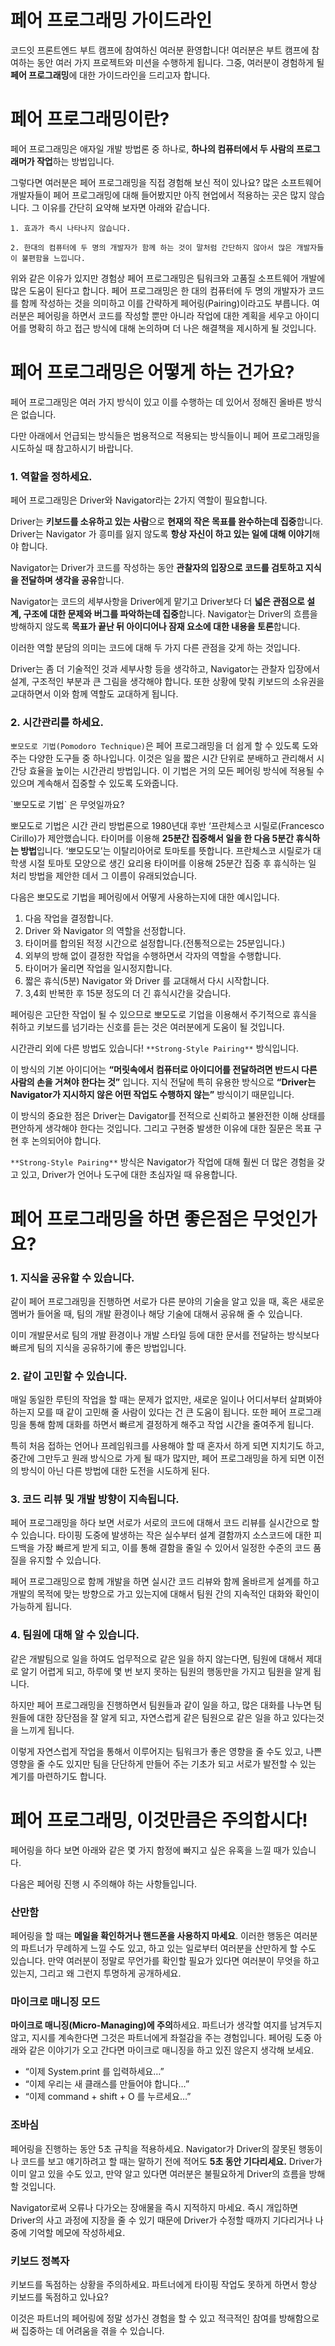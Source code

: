 # 페어 프로그래밍 가이드라인

코드잇 프론트엔드 부트 캠프에 참여하신 여러분 환영합니다! 여러분은 부트 캠프에 참여하는 동안 여러 가지 프로젝트와 미션을 수행하게 됩니다. 그중, 여러분이 경험하게 될 **페어 프로그래밍**에 대한 가이드라인을 드리고자 합니다.

# 페어 프로그래밍이란?

페어 프로그래밍은 애자일 개발 방법론 중 하나로, **하나의 컴퓨터에서 두 사람의 프로그래머가 작업**하는 방법입니다. 

그렇다면 여러분은 페어 프로그래밍을 직접 경험해 보신 적이 있나요? 많은 소프트웨어 개발자들이 페어 프로그래밍에 대해 들어봤지만 아직 현업에서 적용하는 곳은 많지 않습니다. 그 이유를 간단히 요약해 보자면 아래와 같습니다.

  `1. 효과가 즉시 나타나지 않습니다.`
  
  
  `2. 한대의 컴퓨터에 두 명의 개발자가 함께 하는 것이 말처럼 간단하지 않아서 많은 개발자들이 불편함을 느낍니다.`

위와 같은 이유가 있지만 경험상 페어 프로그래밍은 팀워크와 고품질 소프트웨어 개발에 많은 도움이 된다고 합니다. 페어 프로그래밍은 한 대의 컴퓨터에 두 명의 개발자가 코드를 함께 작성하는 것을 의미하고 이를 간략하게 페어링(Pairing)이라고도 부릅니다. 여러분은 페어링을 하면서 코드를 작성할 뿐만 아니라 작업에 대한 계획을 세우고 아이디어를 명확히 하고 접근 방식에 대해 논의하며 더 나은 해결책을 제시하게 될 것입니다. 

# 페어 프로그래밍은 어떻게 하는 건가요?

페어 프로그래밍은 여러 가지 방식이 있고 이를 수행하는 데 있어서 정해진 올바른 방식은 없습니다.

다만 아래에서 언급되는 방식들은 범용적으로 적용되는 방식들이니 페어 프로그래밍을 시도하실 때 참고하시기 바랍니다.

### 1. 역할을 정하세요.

페어 프로그래밍은 Driver와 Navigator라는 2가지 역할이 필요합니다.

Driver는 **키보드를 소유하고 있는 사람**으로 **현재의 작은 목표를 완수하는데 집중**합니다. Driver는 Navigator 가 흥미를 잃지 않도록 **항상 자신이 하고 있는 일에 대해 이야기**해야 합니다.

Navigator는 Driver가 코드를 작성하는 동안 **관찰자의 입장으로 코드를 검토하고 지식을 전달하며 생각을 공유**합니다. 

Navigator는 코드의 세부사항을 Driver에게 맡기고 Driver보다 더 **넓은 관점으로 설계, 구조에 대한 문제와 버그를 파악하는데 집중**합니다. Navigator는 Driver의 흐름을 방해하지 않도록 **목표가 끝난 뒤 아이디어나 잠재 요소에 대한 내용을 토론**합니다.

이러한 역할 분담의 의미는 코드에 대해 두 가지 다른 관점을 갖게 하는 것입니다.

Driver는 좀 더 기술적인 것과 세부사항 등을 생각하고, Navigator는 관찰자 입장에서 설계, 구조적인 부분과 큰 그림을 생각해야 합니다. 또한 상황에 맞춰 키보드의 소유권을 교대하면서 이와 함께 역할도 교대하게 됩니다.

### 2. 시간관리를 하세요.

`뽀모도로 기법(Pomodoro Technique)`은 페어 프로그래밍을 더 쉽게 할 수 있도록 도와주는 다양한 도구들 중 하나입니다. 이것은 일을 짧은 시간 단위로 분배하고 관리해서 시간당 효율을 높이는 시간관리 방법입니다. 이 기법은 거의 모든 페어링 방식에 적용될 수 있으며 계속해서 집중할 수 있도록 도와줍니다.

<aside>
`뽀모도로 기법` 은 무엇일까요?

뽀모도로 기법은 시간 관리 방법론으로 1980년대 후반 ‘프란체스코 시릴로(Francesco Cirillo)가 제안했습니다. 타이머를 이용해 **25분간 집중해서 일을 한 다음 5분간 휴식하는 방법**입니다. ‘뽀모도모’는 이탈리아어로 토마토를 뜻합니다. 프란체스코 시릴로가 대학생 시절 토마토 모양으로 생긴 요리용 타이머를 이용해 25분간 집중 후 휴식하는 일 처리 방법을 제안한 데서 그 이름이 유래되었습니다.

</aside>

다음은 뽀모도로 기법을 페어링에서 어떻게 사용하는지에 대한 예시입니다.

1. 다음 작업을 결정합니다.
2. Driver 와 Navigator 의 역할을 선정합니다.
3. 타이머를 합의된 적정 시간으로 설정합니다.(전통적으로는 25분입니다.)
4. 외부의 방해 없이 결정한 작업을 수행하면서 각자의 역할을 수행합니다.
5. 타이머가 울리면 작업을 일시정지합니다.
6. 짧은 휴식(5분) Navigator 와 Driver 를 교대해서 다시 시작합니다.
7. 3,4회 반복한 후 15분 정도의 더 긴 휴식시간을 갖습니다.

페어링은 고단한 작업이 될 수 있으므로 뽀모도로 기업을 이용해서 주기적으로 휴식을 취하고 키보드를 넘기라는 신호를 듣는 것은 여러분에게 도움이 될 것입니다.

시간관리 외에 다른 방법도 있습니다! `**Strong-Style Pairing**` 방식입니다.

이 방식의 기본 아이디어는 **“머릿속에서 컴퓨터로 아이디어를 전달하려면 반드시 다른 사람의 손을 거쳐야 한다는 것”** 입니다. 지식 전달에 특히 유용한 방식으로 **“Driver는 Navigator가 지시하지 않은 어떤 작업도 수행하지 않는”** 방식이기 때문입니다.

이 방식의 중요한 점은 Driver는 Davigator를 전적으로 신뢰하고 불완전한 이해 상태를 편안하게 생각해야 한다는 것입니다. 그리고 구현중 발생한 이유에 대한 질문은 목표 구현 후 논의되어야 합니다.

`**Strong-Style Pairing**`  방식은 Navigator가 작업에 대해 훨씬 더 많은 경험을 갖고 있고, Driver가 언어나 도구에 대한 초심자일 때 유용합니다.

# 페어 프로그래밍을 하면 좋은점은 무엇인가요?

### 1. 지식을 공유할 수 있습니다.

같이 페어 프로그래밍을 진행하면 서로가 다른 분야의 기술을 알고 있을 때, 혹은 새로운 멤버가 들어올 때, 팀의 개발 환경이나 해당 기술에 대해서 공유해 줄 수 있습니다.

이미 개발문서로 팀의 개발 환경이나 개발 스타일 등에 대한 문서를 전달하는 방식보다 빠르게 팀의 지식을 공유하기에 좋은 방법입니다.

### 2. 같이 고민할 수 있습니다.

매일 동일한 루틴의 작업을 할 때는 문제가 없지만, 새로운 일이나 어디서부터 살펴봐야 하는지 모를 때 같이 고민해 줄 사람이 있다는 건 큰 도움이 됩니다. 또한 페어 프로그래밍을 통해 함께 대화를 하면서 빠르게 결정하게 해주고 작업 시간을 줄여주게 됩니다.

특히 처음 접하는 언어나 프레임워크를 사용해야 할 때 혼자서 하게 되면 지치기도 하고, 중간에 그만두고 원래 방식으로 가게 될 때가 많지만, 페어 프로그래밍을 하게 되면 이전의 방식이 아닌 다른 방법에 대한 도전을 시도하게 된다.

### 3. 코드 리뷰 및 개발 방향이 지속됩니다.

페어 프로그래밍을 하다 보면 서로가 서로의 코드에 대해서 코드 리뷰를 실시간으로 할 수 있습니다. 타이핑 도중에 발생하는 작은 실수부터 설계 결함까지 소스코드에 대한 피드백을 가장 빠르게 받게 되고, 이를 통해 결함을 줄일 수 있어서 일정한 수준의 코드 품질을 유지할 수 있습니다.

페어 프로그래밍으로 함께 개발을 하면 실시간 코드 리뷰와 함께 올바르게 설계를 하고 개발의 목적에 맞는 방향으로 가고 있는지에 대해서 팀원 간의 지속적인 대화와 확인이 가능하게 됩니다.

### 4. 팀원에 대해 알 수 있습니다.

같은 개발팀으로 일을 하여도 업무적으로 같은 일을 하지 않는다면, 팀원에 대해서 제대로 알기 어렵게 되고, 하루에 몇 번 보지 못하는 팀원의 행동만을 가지고 팀원을 알게 됩니다.

하지만 페어 프로그래밍을 진행하면서 팀원들과 같이 일을 하고, 많은 대화를 나누면 팀원들에 대한 장단점을 잘 알게 되고, 자연스럽게 같은 팀원으로 같은 일을 하고 있다는것을 느끼게 됩니다.

이렇게 자연스럽게 작업을 통해서 이루어지는 팀워크가 좋은 영향을 줄 수도 있고, 나쁜 영향을 줄 수도 있지만 팀을 단단하게 만들어 주는 기초가 되고 서로가 발전할 수 있는 계기를 마련하기도 합니다.

# 페어 프로그래밍, 이것만큼은 주의합시다!

페어링을 하다 보면 아래와 같은 몇 가지 함정에 빠지고 싶은 유혹을 느낄 때가 있습니다.

다음은 페어링 진행 시 주의해야 하는 사항들입니다.

### 산만함

페어링을 할 때는 **메일을 확인하거나 핸드폰을 사용하지 마세요**. 이러한 행동은 여러분의 파트너가 무례하게 느낄 수도 있고, 하고 있는 일로부터 여러분을 산만하게 할 수도 있습니다. 만약 여러분이 정말로 무언가를 확인할 필요가 있다면 여러분이 무엇을 하고 있는지, 그리고 왜 그런지 투명하게 공개하세요.

### 마이크로 매니징 모드

**마이크로 매니징(Micro-Managing)에 주의**하세요. 파트너가 생각할 여지를 남겨두지 않고, 지시를 계속한다면 그것은 파트너에게 좌절감을 주는 경험입니다. 페어링 도중 아래와 같은 이야기가 오고 간다면 마이크로 매니징을 하고 있진 않은지 생각해 보세요.

- “이제 System.print 를 입력하세요…”
- “이제 우리는 새 클래스를 만들어야 합니다…”
- “이제 command + shift + O 를 누르세요…”

### 조바심

페어링을 진행하는 동안 5초 규칙을 적용하세요. Navigator가 Driver의 잘못된 행동이나 코드를 보고 얘기하려고 할 때는 말하기 전에 적어도 **5초 동안 기다리세요.** Driver가 이미 알고 있을 수도 있고, 만약 알고 있다면 여러분은 불필요하게 Driver의 흐름을 방해할 것입니다.

Navigator로써 오류나 다가오는 장애물을 즉시 지적하지 마세요. 즉시 개입하면 Driver의 사고 과정에 지장을 줄 수 있기 때문에 Driver가 수정할 때까지 기다리거나 나중에 기억할 메모에 작성하세요.

### 키보드 정복자

키보드를 독점하는 상황을 주의하세요. 파트너에게 타이핑 작업도 못하게 하면서 항상 키보드를 독점하고 있나요?

이것은 파트너의 페어링에 정말 성가신 경험을 할 수 있고 적극적인 참여를 방해함으로써 집중하는 데 어려움을 겪을 수 있습니다.
